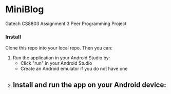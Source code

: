 # MiniBlog
Gatech CS8803 Assignment 3 Peer Programming Project
### Install
Clone this repo into your local repo.
Then you can:
1. Run the application in your Android Studio by:
	- Click "run" in your Android Studio
	- Create an Android emulator if you do not have one
2. Install and run the app on your Android device:
	- 
